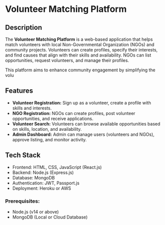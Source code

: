 # Volunteer Matching Platform

## Description
The **Volunteer Matching Platform** is a web-based application that helps match volunteers with local Non-Governmental Organization (NGOs) and community projects. Volunteers can create profiles, specify their interests, and find causes that align with their skills and availability. NGOs can list opportunities, request volunteers, and manage their profiles.

This platform aims to enhance community engagement by simplifying the volu

## Features
- **Volunteer Registration:** Sign up as a volunteer, create a profile with skills and interests.
- **NGO Registration:** NGOs can create profiles, post volunteer opportunities, and receive applications.
- **Volunteer Search:** Volunteers can browse available opportunities based on skills, location, and availability.
- **Admin Dashboard:** Admin can manage users (volunteers and NGOs), approve listing, and monitor activity.
  
## Tech Stack
- Frontend: HTML, CSS, JavaScript (React.js)
- Backend: Node.js (Express.js)
- Database: MongoDB
- Authentication: JWT, Passport.js
- Deployment: Heroku or AWS
  
### Prerequisites:
- Node.js (v14 or above)
- MongoDB (Local or Cloud Database)

